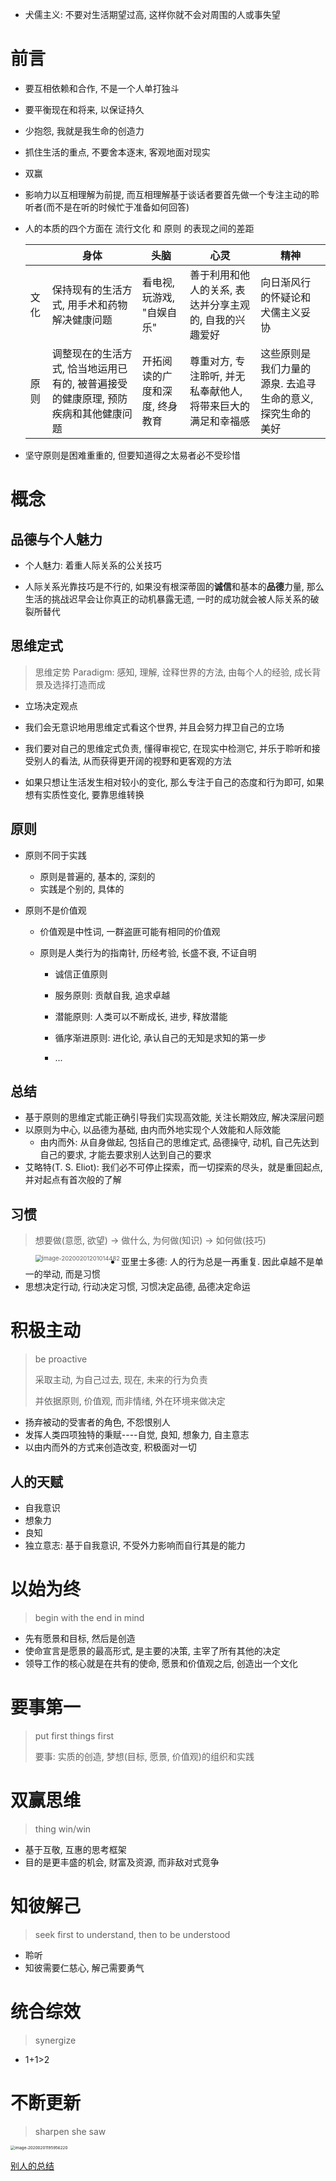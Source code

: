 - 犬儒主义: 不要对生活期望过高, 这样你就不会对周围的人或事失望

# 前言

- 要互相依赖和合作, 不是一个人单打独斗

- 要平衡现在和将来, 以保证持久

- 少抱怨, 我就是我生命的创造力

- 抓住生活的重点, 不要舍本逐末, 客观地面对现实

- 双赢

- 影响力以互相理解为前提, 而互相理解基于谈话者要首先做一个专注主动的聆听者(而不是在听的时候忙于准备如何回答)

- 人的本质的四个方面在 流行文化 和 原则 的表现之间的差距

  |      | 身体                                                         | 头脑                           | 心灵                                                         | 精神                                                       |
  | ---- | ------------------------------------------------------------ | ------------------------------ | ------------------------------------------------------------ | ---------------------------------------------------------- |
  | 文化 | 保持现有的生活方式, 用手术和药物解决健康问题                 | 看电视, 玩游戏, "自娱自乐"     | 善于利用和他人的关系, 表达并分享主观的, 自我的兴趣爱好       | 向日渐风行的怀疑论和犬儒主义妥协                           |
  | 原则 | 调整现在的生活方式, 恰当地运用已有的, 被普遍接受的健康原理, 预防疾病和其他健康问题 | 开拓阅读的广度和深度, 终身教育 | 尊重对方, 专注聆听, 并无私奉献他人, 将带来巨大的满足和幸福感 | 这些原则是我们力量的源泉. 去追寻生命的意义, 探究生命的美好 |

- 坚守原则是困难重重的, 但要知道得之太易者必不受珍惜

# 概念

## 品德与个人魅力

- 个人魅力: 着重人际关系的公关技巧

- 人际关系光靠技巧是不行的, 如果没有根深蒂固的**诚信**和基本的**品德**力量, 那么生活的挑战迟早会让你真正的动机暴露无遗, 一时的成功就会被人际关系的破裂所替代

## 思维定式

> 思维定势 Paradigm: 感知, 理解, 诠释世界的方法, 由每个人的经验, 成长背景及选择打造而成

- 立场决定观点
- 我们会无意识地用思维定式看这个世界, 并且会努力捍卫自己的立场
- 我们要对自己的思维定式负责, 懂得审视它, 在现实中检测它, 并乐于聆听和接受别人的看法, 从而获得更开阔的视野和更客观的方法



- 如果只想让生活发生相对较小的变化, 那么专注于自己的态度和行为即可, 如果想有实质性变化, 要靠思维转换

## 原则

- 原则不同于实践

  - 原则是普遍的, 基本的, 深刻的
  - 实践是个别的, 具体的

- 原则不是价值观

  - 价值观是中性词, 一群盗匪可能有相同的价值观

  - 原则是人类行为的指南针, 历经考验, 长盛不衰, 不证自明

    - 诚信正值原则
    - 服务原则: 贡献自我, 追求卓越
    - 潜能原则: 人类可以不断成长, 进步, 释放潜能
    - 循序渐进原则: 进化论, 承认自己的无知是求知的第一步

    - ...

## 总结

- 基于原则的思维定式能正确引导我们实现高效能, 关注长期效应, 解决深层问题
- 以原则为中心, 以品德为基础, 由内而外地实现个人效能和人际效能
  - 由内而外: 从自身做起, 包括自己的思维定式, 品德操守, 动机, 自己先达到自己的要求, 才能去要求别人达到自己的要求
- 艾略特(T. S. Eliot): 我们必不可停止探索，而一切探索的尽头，就是重回起点, 并对起点有首次般的了解

## 习惯

> 想要做(意愿, 欲望) -> 做什么, 为何做(知识) -> 如何做(技巧)
>
> <img src="7%E4%B8%AA%E4%B9%A0%E6%83%AF.assets/image-20200201201014482.png" alt="image-20200201201014482" style="zoom: 67%;" align="left"/>

- 亚里士多德: 人的行为总是一再重复. 因此卓越不是单一的举动, 而是习惯
- 思想决定行动, 行动决定习惯, 习惯决定品德, 品德决定命运

# 积极主动

> be proactive
>
> 采取主动, 为自己过去, 现在, 未来的行为负责
>
> 并依据原则, 价值观, 而非情绪, 外在环境来做决定

- 扬弃被动的受害者的角色, 不怨恨别人
- 发挥人类四项独特的秉赋----自觉, 良知, 想象力, 自主意志
- 以由内而外的方式来创造改变, 积极面对一切

## 人的天赋

- 自我意识
- 想象力
- 良知
- 独立意志: 基于自我意识, 不受外力影响而自行其是的能力

# 以始为终

> begin with the end in mind

- 先有愿景和目标, 然后是创造
- 使命宣言是愿景的最高形式, 是主要的决策, 主宰了所有其他的决定
- 领导工作的核心就是在共有的使命, 愿景和价值观之后, 创造出一个文化

# 要事第一

> put first things first
>
> 要事: 实质的创造, 梦想(目标, 愿景, 价值观)的组织和实践

# 双赢思维

> thing win/win

- 基于互敬, 互惠的思考框架
- 目的是更丰盛的机会, 财富及资源, 而非敌对式竞争

# 知彼解己

> seek first to understand, then to be understood

- 聆听
- 知彼需要仁慈心, 解己需要勇气

# 统合综效

> synergize

- 1+1>2

# 不断更新

> sharpen she saw



<img src="7%E4%B8%AA%E4%B9%A0%E6%83%AF.assets/image-20200201195956220.png" alt="image-20200201195956220" style="zoom: 45%;" />

[别人的总结](https://zhuanlan.zhihu.com/p/35401778)